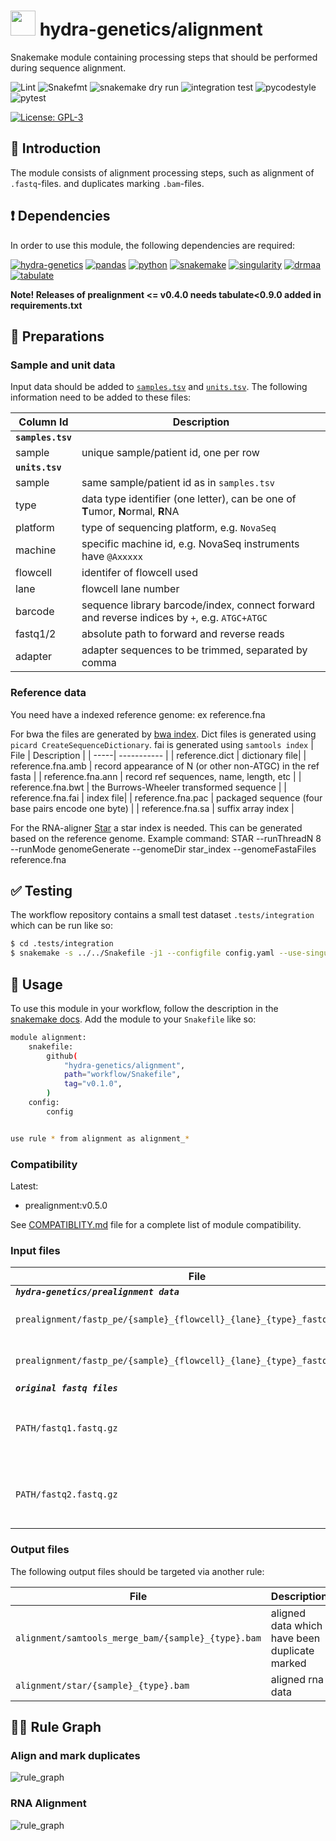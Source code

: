 # <img src="https://github.com/hydra-genetics/alignment/blob/develop/images/hydragenetics.png" width=40 /> hydra-genetics/alignment

Snakemake module containing processing steps that should be performed during sequence alignment.

![Lint](https://github.com/hydra-genetics/alignment/actions/workflows/lint.yaml/badge.svg?branch=develop)
![Snakefmt](https://github.com/hydra-genetics/alignment/actions/workflows/snakefmt.yaml/badge.svg?branch=develop)
![snakemake dry run](https://github.com/hydra-genetics/alignment/actions/workflows/snakemake-dry-run.yaml/badge.svg?branch=develop)
![integration test](https://github.com/hydra-genetics/alignment/actions/workflows/integration.yaml/badge.svg?branch=develop)
![pycodestyle](https://github.com/hydra-genetics/alignment/actions/workflows/pycodestyl.yaml/badge.svg?branch=develop)
![pytest](https://github.com/hydra-genetics/alignment/actions/workflows/pytest.yaml/badge.svg?branch=develop)

[![License: GPL-3](https://img.shields.io/badge/License-GPL3-yellow.svg)](https://opensource.org/licenses/gpl-3.0.html)

## :speech_balloon: Introduction

The module consists of alignment processing steps, such as alignment of `.fastq`-files. and duplicates marking
`.bam`-files.

## :heavy_exclamation_mark: Dependencies

In order to use this module, the following dependencies are required:

[![hydra-genetics](https://img.shields.io/badge/hydragenetics-0.15.0-blue)](https://github.com/hydra-genetics/)
[![pandas](https://img.shields.io/badge/pandas-1.3.1-blue)](https://pandas.pydata.org/)
[![python](https://img.shields.io/badge/python-3.8-blue)](https://www.python.org/)
[![snakemake](https://img.shields.io/badge/snakemake-7.13.0-blue)](https://snakemake.readthedocs.io/en/stable/)
[![singularity](https://img.shields.io/badge/singularity-3.0.0-blue)](https://sylabs.io/docs/)
[![drmaa](https://img.shields.io/badge/drmaa-0.7.9-blue)](https://pypi.org/project/drmaa/)
[![tabulate](https://img.shields.io/badge/tabulate-0.8.10-blue)](https://pypi.org/project/tabulate/)

**Note! Releases of prealignment <= v0.4.0 needs tabulate<0.9.0 added in requirements.txt**

## :school_satchel: Preparations

### Sample and unit data

Input data should be added to [`samples.tsv`](https://github.com/hydra-genetics/prealignment/blob/develop/config/samples.tsv)
and [`units.tsv`](https://github.com/hydra-genetics/prealignment/blob/develop/config/units.tsv).
The following information need to be added to these files:

| Column Id | Description |
| --- | --- |
| **`samples.tsv`** |
| sample | unique sample/patient id, one per row |
| **`units.tsv`** |
| sample | same sample/patient id as in `samples.tsv` |
| type | data type identifier (one letter), can be one of **T**umor, **N**ormal, **R**NA |
| platform | type of sequencing platform, e.g. `NovaSeq` |
| machine | specific machine id, e.g. NovaSeq instruments have `@Axxxxx` |
| flowcell | identifer of flowcell used |
| lane | flowcell lane number |
| barcode | sequence library barcode/index, connect forward and reverse indices by `+`, e.g. `ATGC+ATGC` |
| fastq1/2 | absolute path to forward and reverse reads |
| adapter | adapter sequences to be trimmed, separated by comma |

### Reference data

You need have a indexed reference genome: ex reference.fna

For bwa the files are generated by [bwa index](http://bio-bwa.sourceforge.net/bwa.shtml#:~:text=SYNOPSIS-,bwa%20index%20ref.fa,-bwa%20mem%20ref). Dict files is generated using `picard CreateSequenceDictionary`. fai is generated using `samtools index`
| File | Description |
| -----| ----------- |
| reference.dict | dictionary file|
| reference.fna.amb | record appearance of N (or other non-ATGC) in the ref fasta |
| reference.fna.ann | record ref sequences, name, length, etc |
| reference.fna.bwt | the Burrows-Wheeler transformed sequence |
| reference.fna.fai | index file|
| reference.fna.pac | packaged sequence (four base pairs encode one byte) |
| reference.fna.sa | suffix array index |

For the RNA-aligner [Star](https://github.com/alexdobin/STAR) a star index is needed. This can be generated based on the reference genome. Example command:
STAR --runThreadN 8 --runMode genomeGenerate --genomeDir star_index --genomeFastaFiles reference.fna

## :white_check_mark: Testing

The workflow repository contains a small test dataset `.tests/integration` which can be run like so:

```bash
$ cd .tests/integration
$ snakemake -s ../../Snakefile -j1 --configfile config.yaml --use-singularity
```

## :rocket: Usage

To use this module in your workflow, follow the description in the
[snakemake docs](https://snakemake.readthedocs.io/en/stable/snakefiles/modularization.html#modules).
Add the module to your `Snakefile` like so:

```bash
module alignment:
    snakefile:
        github(
            "hydra-genetics/alignment",
            path="workflow/Snakefile",
            tag="v0.1.0",
        )
    config:
        config


use rule * from alignment as alignment_*
```

### Compatibility

Latest:
 - prealignment:v0.5.0

 See [COMPATIBLITY.md](../master/COMPATIBLITY.md) file for a complete list of module compatibility.

### Input files

| File | Description |
|---|---|
| ***`hydra-genetics/prealignment data`*** |
| `prealignment/fastp_pe/{sample}_{flowcell}_{lane}_{type}_fastq1.fastq.gz` | trimmed forward reads |
| `prealignment/fastp_pe/{sample}_{flowcell}_{lane}_{type}_fastq1.fastq.gz` | trimmed reverse reads |
| ***`original fastq files`*** |
| `PATH/fastq1.fastq.gz` | forward reads retrieved from units.tsv |
| `PATH/fastq2.fastq.gz` | reverse reads retrieved from units.tsv |


### Output files

The following output files should be targeted via another rule:

| File | Description |
|---|---|
| `alignment/samtools_merge_bam/{sample}_{type}.bam` | aligned data which have been duplicate marked |
| `alignment/star/{sample}_{type}.bam` | aligned rna data |

## :judge: Rule Graph

### Align and mark duplicates
![rule_graph](images/alignment_dna.svg)

### RNA Alignment
![rule_graph](images/alignment_rna.svg)
